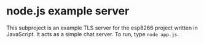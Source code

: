 # node.js example server

This subproject is an example TLS server for the esp8266 project written in JavaScript. It acts as a simple chat server. To run, type `node app.js`.
